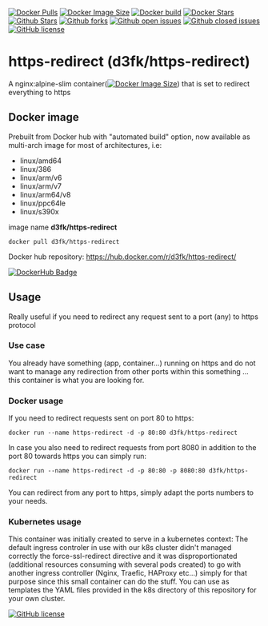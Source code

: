 [![Docker Pulls](https://badgen.net/docker/pulls/d3fk/https-redirect?icon=docker&label=pulls&cache=600)](https://hub.docker.com/r/d3fk/https-redirect/tags) [![Docker Image Size](https://badgen.net/docker/size/d3fk/https-redirect/latest?icon=docker&label=image%20size&cache=600)](https://hub.docker.com/r/d3fk/https-redirect/tags) [![Docker build](https://img.shields.io/badge/automated-automated?style=flat&logo=docker&logoColor=blue&label=build&color=green&cacheSeconds=600)](https://hub.docker.com/r/d3fk/https-redirect/tags) [![Docker Stars](https://badgen.net/docker/stars/d3fk/https-redirect?icon=docker&label=stars&color=green&cache=600)](https://hub.docker.com/r/d3fk/https-redirect) [![Github Stars](https://img.shields.io/github/stars/Angatar/https-redirect?label=stars&logo=github&color=green&style=flat&cacheSeconds=600)](https://github.com/Angatar/https-redirect) [![Github forks](https://img.shields.io/github/forks/Angatar/https-redirect?logo=github&style=flat&cacheSeconds=600)](https://github.com/Angatar/https-redirect/fork) [![Github open issues](https://img.shields.io/github/issues-raw/Angatar/https-redirect?logo=github&color=yellow&cacheSeconds=600)](https://github.com/Angatar/https-redirect/issues) [![Github closed issues](https://img.shields.io/github/issues-closed-raw/Angatar/https-redirect?logo=github&color=green&cacheSeconds=600)](https://github.com/Angatar/https-redirect/issues?q=is%3Aissue+is%3Aclosed) [![GitHub license](https://img.shields.io/github/license/Angatar/https-redirect)](https://github.com/Angatar/https-redirect/blob/master/LICENSE)



# https-redirect (d3fk/https-redirect)
A nginx:alpine-slim container([![Docker Image Size](https://badgen.net/docker/size/d3fk/https-redirect/latest?icon=docker&label=compressed)](https://hub.docker.com/r/d3fk/https-redirect/tags)) that is set to redirect everything to https


## Docker image
Prebuilt from Docker hub with "automated build" option, now available as multi-arch image for most of architectures, i.e:
- linux/amd64
- linux/386
- linux/arm/v6
- linux/arm/v7
- linux/arm64/v8
- linux/ppc64le
- linux/s390x

image name **d3fk/https-redirect**

`docker pull d3fk/https-redirect`

Docker hub repository: https://hub.docker.com/r/d3fk/https-redirect/

[![DockerHub Badge](https://dockeri.co/image/d3fk/https-redirect)](https://hub.docker.com/r/d3fk/https-redirect)

## Usage
Really useful if you need to redirect any request sent to a port (any) to https protocol
### Use case
You already have something (app, container...) running on https and do not want to manage any redirection from other ports within this something ... this container is what you are looking for.

### Docker usage
If you need to redirect requests sent on port 80 to https: 

`docker run --name https-redirect -d -p 80:80 d3fk/https-redirect`

In case you also need to redirect requests from port 8080 in addition to the port 80 towards https you can simply run:

`docker run --name https-redirect -d -p 80:80 -p 8080:80 d3fk/https-redirect`

You can redirect from any port to https, simply adapt the ports numbers to your needs.


### Kubernetes usage

This container was initially created to serve in a kubernetes context: The default ingress controler in use with our k8s cluster didn't managed correctly the force-ssl-redirect directive and it was disproportionated (additional resources consuming with several pods created) to go with another ingress controller (Nginx, Traefic, HAProxy etc...) simply for that purpose since this small container can do the stuff. You can use as templates the YAML files provided in the k8s directory of this repository for your own cluster.

[![GitHub license](https://img.shields.io/github/license/Angatar/https-redirect)](https://github.com/Angatar/https-redirect/blob/master/LICENSE)

